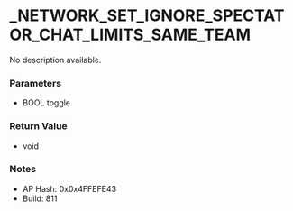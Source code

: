 # _NETWORK_SET_IGNORE_SPECTATOR_CHAT_LIMITS_SAME_TEAM

No description available.

### Parameters
* BOOL toggle

### Return Value
* void

### Notes
* AP Hash: 0x0x4FFEFE43
* Build: 811

